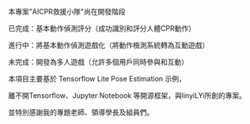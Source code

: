 本專案"AICPR救援小隊"尚在開發階段

已完成：基本動作偵測評分（成功識別和評分人體CPR動作）

進行中：將基本動作偵測遊戲化（將動作檢測系統轉為互動遊戲）

未完成：開發為多人遊戲（允許多個用戶同時參與和互動）


本項目主要基於 Tensorflow Lite Pose Estimation 示例，

離不開Tensorflow、Jupyter Notebook 等開源框架，與linyiLYi所創的專案。

並特別感謝我的專題老師、領導學長及組員們。

